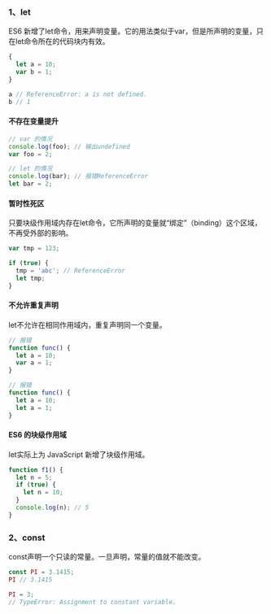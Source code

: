 <!--
 * @Descripttion: 
 * @version: 1.0.0
 * @Author: jimmiezhou
 * @Date: 2019-11-21 17:18:38
 * @LastEditors: jimmiezhou
 * @LastEditTime: 2019-11-21 18:01:53
 -->
### 1、let

ES6 新增了let命令，用来声明变量。它的用法类似于var，但是所声明的变量，只在let命令所在的代码块内有效。

```javascript
{
  let a = 10;
  var b = 1;
}

a // ReferenceError: a is not defined.
b // 1
```

#### 不存在变量提升

```javascript
// var 的情况
console.log(foo); // 输出undefined
var foo = 2;

// let 的情况
console.log(bar); // 报错ReferenceError
let bar = 2;
```

#### 暂时性死区

只要块级作用域内存在let命令，它所声明的变量就“绑定”（binding）这个区域，不再受外部的影响。

```javascript
var tmp = 123;

if (true) {
  tmp = 'abc'; // ReferenceError
  let tmp;
}
```

#### 不允许重复声明

let不允许在相同作用域内，重复声明同一个变量。

```javascript
// 报错
function func() {
  let a = 10;
  var a = 1;
}

// 报错
function func() {
  let a = 10;
  let a = 1;
}
```

#### ES6 的块级作用域

let实际上为 JavaScript 新增了块级作用域。

```javascript
function f1() {
  let n = 5;
  if (true) {
    let n = 10;
  }
  console.log(n); // 5
}
```

### 2、const

const声明一个只读的常量。一旦声明，常量的值就不能改变。

```javascript
const PI = 3.1415;
PI // 3.1415

PI = 3;
// TypeError: Assignment to constant variable.
```
